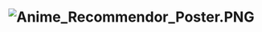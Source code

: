 # ![Anime_Recommendor_Poster.PNG](https://66.media.tumblr.com/0961bdfe2e15022c6bc8e9d3845e8148/3f2323bc99e6bb37-10/s1280x1920/5bc507934a769d790f183da345eb7158ab027f4e.png)
 
